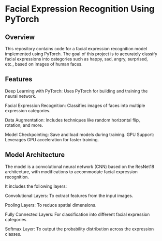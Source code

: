# Facial Expression Recognition Using PyTorch




## Overview
This repository contains code for a facial expression recognition model implemented using PyTorch. The goal of this project is to accurately classify facial expressions into categories such as happy, sad, angry, surprised, etc., based on images of human faces.

## Features
Deep Learning with PyTorch: Uses PyTorch for building and training the neural network.

Facial Expression Recognition: Classifies images of faces into multiple expression categories.

Data Augmentation: Includes techniques like random horizontal flip, rotation, and more.

Model Checkpointing: Save and load models during training.
GPU Support: Leverages GPU acceleration for faster training.
## Model Architecture
The model is a convolutional neural network (CNN) based on the ResNet18 architecture, with modifications to accommodate facial expression recognition. 

It includes the following layers:

Convolutional Layers: To extract features from the input images.

Pooling Layers: To reduce spatial dimensions.

Fully Connected Layers: For classification into different facial expression categories.

Softmax Layer: To output the probability distribution across the expression classes.
